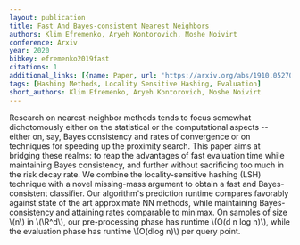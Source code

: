 ```yaml
---
layout: publication
title: Fast And Bayes-consistent Nearest Neighbors
authors: Klim Efremenko, Aryeh Kontorovich, Moshe Noivirt
conference: Arxiv
year: 2020
bibkey: efremenko2019fast
citations: 1
additional_links: [{name: Paper, url: 'https://arxiv.org/abs/1910.05270'}]
tags: [Hashing Methods, Locality Sensitive Hashing, Evaluation]
short_authors: Klim Efremenko, Aryeh Kontorovich, Moshe Noivirt
---
```

Research on nearest-neighbor methods tends to focus somewhat dichotomously
either on the statistical or the computational aspects -- either on, say, Bayes
consistency and rates of convergence or on techniques for speeding up the
proximity search. This paper aims at bridging these realms: to reap the
advantages of fast evaluation time while maintaining Bayes consistency, and
further without sacrificing too much in the risk decay rate. We combine the
locality-sensitive hashing (LSH) technique with a novel missing-mass argument
to obtain a fast and Bayes-consistent classifier. Our algorithm's prediction
runtime compares favorably against state of the art approximate NN methods,
while maintaining Bayes-consistency and attaining rates comparable to minimax.
On samples of size \\(n\\) in \\(\R^d\\), our pre-processing phase has runtime \\(O(d n
log n)\\), while the evaluation phase has runtime \\(O(dlog n)\\) per query point.